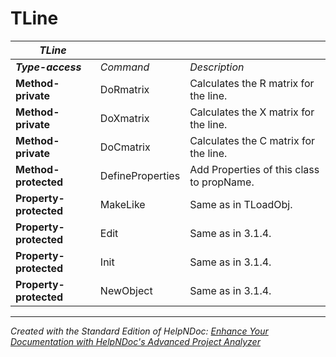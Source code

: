 # TLine

| ***TLine*** |  |  |
| --- | --- | --- |
| ***Type-access*** | *Command* | *Description* |
| **Method-private** | DoRmatrix | Calculates the R matrix for the line. |
| **Method-private** | DoXmatrix | Calculates the X matrix for the line. |
| **Method-private** | DoCmatrix | Calculates the C matrix for the line. |
| **Method-protected** | DefineProperties | Add Properties of this class to propName. |
| **Property-protected** | MakeLike | Same as in TLoadObj. |
| **Property-protected** | Edit | Same as in 3.1.4. |
| **Property-protected** | Init | Same as in 3.1.4. |
| **Property-protected** | NewObject | Same as in 3.1.4. |



***
_Created with the Standard Edition of HelpNDoc: [Enhance Your Documentation with HelpNDoc's Advanced Project Analyzer](<https://www.helpndoc.com/feature-tour/advanced-project-analyzer/>)_
